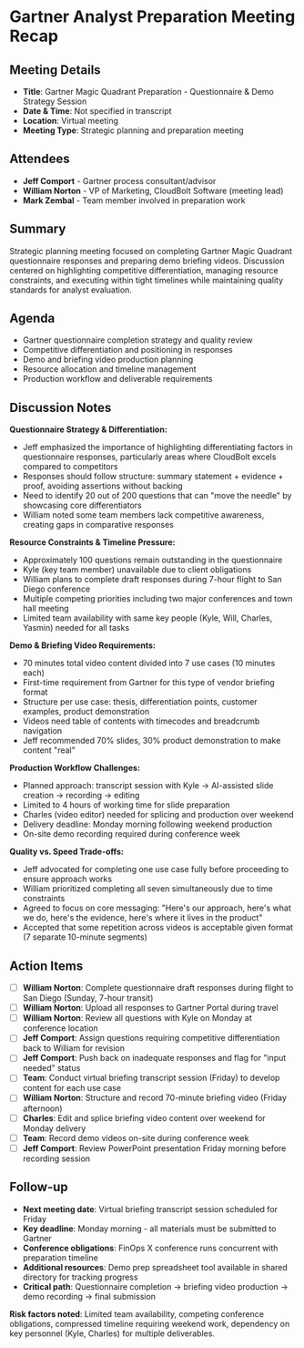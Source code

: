 # Gartner Analyst Preparation Meeting Recap

## Meeting Details

- **Title**: Gartner Magic Quadrant Preparation - Questionnaire & Demo Strategy Session
- **Date & Time**: Not specified in transcript
- **Location**: Virtual meeting
- **Meeting Type**: Strategic planning and preparation meeting

## Attendees

- **Jeff Comport** - Gartner process consultant/advisor
- **William Norton** - VP of Marketing, CloudBolt Software (meeting lead)
- **Mark Zembal** - Team member involved in preparation work

## Summary

Strategic planning meeting focused on completing Gartner Magic Quadrant questionnaire responses and preparing demo briefing videos. Discussion centered on highlighting competitive differentiation, managing resource constraints, and executing within tight timelines while maintaining quality standards for analyst evaluation.

## Agenda

- Gartner questionnaire completion strategy and quality review
- Competitive differentiation and positioning in responses
- Demo and briefing video production planning
- Resource allocation and timeline management
- Production workflow and deliverable requirements

## Discussion Notes

**Questionnaire Strategy & Differentiation:**

- Jeff emphasized the importance of highlighting differentiating factors in questionnaire responses, particularly areas where CloudBolt excels compared to competitors
- Responses should follow structure: summary statement + evidence + proof, avoiding assertions without backing
- Need to identify 20 out of 200 questions that can "move the needle" by showcasing core differentiators
- William noted some team members lack competitive awareness, creating gaps in comparative responses

**Resource Constraints & Timeline Pressure:**

- Approximately 100 questions remain outstanding in the questionnaire
- Kyle (key team member) unavailable due to client obligations
- William plans to complete draft responses during 7-hour flight to San Diego conference
- Multiple competing priorities including two major conferences and town hall meeting
- Limited team availability with same key people (Kyle, Will, Charles, Yasmin) needed for all tasks

**Demo & Briefing Video Requirements:**

- 70 minutes total video content divided into 7 use cases (10 minutes each)
- First-time requirement from Gartner for this type of vendor briefing format
- Structure per use case: thesis, differentiation points, customer examples, product demonstration
- Videos need table of contents with timecodes and breadcrumb navigation
- Jeff recommended 70% slides, 30% product demonstration to make content "real"

**Production Workflow Challenges:**

- Planned approach: transcript session with Kyle → AI-assisted slide creation → recording → editing
- Limited to 4 hours of working time for slide preparation
- Charles (video editor) needed for splicing and production over weekend
- Delivery deadline: Monday morning following weekend production
- On-site demo recording required during conference week

**Quality vs. Speed Trade-offs:**

- Jeff advocated for completing one use case fully before proceeding to ensure approach works
- William prioritized completing all seven simultaneously due to time constraints
- Agreed to focus on core messaging: "Here's our approach, here's what we do, here's the evidence, here's where it lives in the product"
- Accepted that some repetition across videos is acceptable given format (7 separate 10-minute segments)

## Action Items

- [ ] **William Norton**: Complete questionnaire draft responses during flight to San Diego (Sunday, 7-hour transit)
- [ ] **William Norton**: Upload all responses to Gartner Portal during travel
- [ ] **William Norton**: Review all questions with Kyle on Monday at conference location
- [ ] **Jeff Comport**: Assign questions requiring competitive differentiation back to William for revision
- [ ] **Jeff Comport**: Push back on inadequate responses and flag for "input needed" status
- [ ] **Team**: Conduct virtual briefing transcript session (Friday) to develop content for each use case
- [ ] **William Norton**: Structure and record 70-minute briefing video (Friday afternoon)
- [ ] **Charles**: Edit and splice briefing video content over weekend for Monday delivery
- [ ] **Team**: Record demo videos on-site during conference week
- [ ] **Jeff Comport**: Review PowerPoint presentation Friday morning before recording session

## Follow-up

- **Next meeting date**: Virtual briefing transcript session scheduled for Friday
- **Key deadline**: Monday morning - all materials must be submitted to Gartner
- **Conference obligations**: FinOps X conference runs concurrent with preparation timeline
- **Additional resources**: Demo prep spreadsheet tool available in shared directory for tracking progress
- **Critical path**: Questionnaire completion → briefing video production → demo recording → final submission

**Risk factors noted**: Limited team availability, competing conference obligations, compressed timeline requiring weekend work, dependency on key personnel (Kyle, Charles) for multiple deliverables.